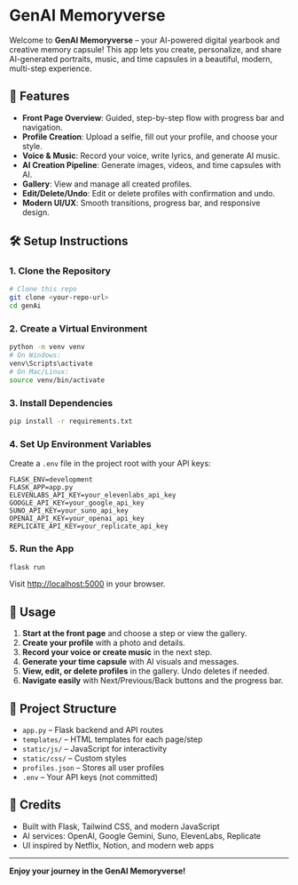 # GenAI Memoryverse

Welcome to **GenAI Memoryverse** – your AI-powered digital yearbook and creative memory capsule! This app lets you create, personalize, and share AI-generated portraits, music, and time capsules in a beautiful, modern, multi-step experience.

## 🚀 Features
- **Front Page Overview**: Guided, step-by-step flow with progress bar and navigation.
- **Profile Creation**: Upload a selfie, fill out your profile, and choose your style.
- **Voice & Music**: Record your voice, write lyrics, and generate AI music.
- **AI Creation Pipeline**: Generate images, videos, and time capsules with AI.
- **Gallery**: View and manage all created profiles.
- **Edit/Delete/Undo**: Edit or delete profiles with confirmation and undo.
- **Modern UI/UX**: Smooth transitions, progress bar, and responsive design.

## 🛠️ Setup Instructions

### 1. Clone the Repository
```bash
# Clone this repo
git clone <your-repo-url>
cd genAi
```

### 2. Create a Virtual Environment
```bash
python -m venv venv
# On Windows:
venv\Scripts\activate
# On Mac/Linux:
source venv/bin/activate
```

### 3. Install Dependencies
```bash
pip install -r requirements.txt
```

### 4. Set Up Environment Variables
Create a `.env` file in the project root with your API keys:
```
FLASK_ENV=development
FLASK_APP=app.py
ELEVENLABS_API_KEY=your_elevenlabs_api_key
GOOGLE_API_KEY=your_google_api_key
SUNO_API_KEY=your_suno_api_key
OPENAI_API_KEY=your_openai_api_key
REPLICATE_API_KEY=your_replicate_api_key
```

### 5. Run the App
```bash
flask run
```
Visit [http://localhost:5000](http://localhost:5000) in your browser.

## 📝 Usage
1. **Start at the front page** and choose a step or view the gallery.
2. **Create your profile** with a photo and details.
3. **Record your voice or create music** in the next step.
4. **Generate your time capsule** with AI visuals and messages.
5. **View, edit, or delete profiles** in the gallery. Undo deletes if needed.
6. **Navigate easily** with Next/Previous/Back buttons and the progress bar.

## 📁 Project Structure
- `app.py` – Flask backend and API routes
- `templates/` – HTML templates for each page/step
- `static/js/` – JavaScript for interactivity
- `static/css/` – Custom styles
- `profiles.json` – Stores all user profiles
- `.env` – Your API keys (not committed)

## 🤖 Credits
- Built with Flask, Tailwind CSS, and modern JavaScript
- AI services: OpenAI, Google Gemini, Suno, ElevenLabs, Replicate
- UI inspired by Netflix, Notion, and modern web apps

---

**Enjoy your journey in the GenAI Memoryverse!**
